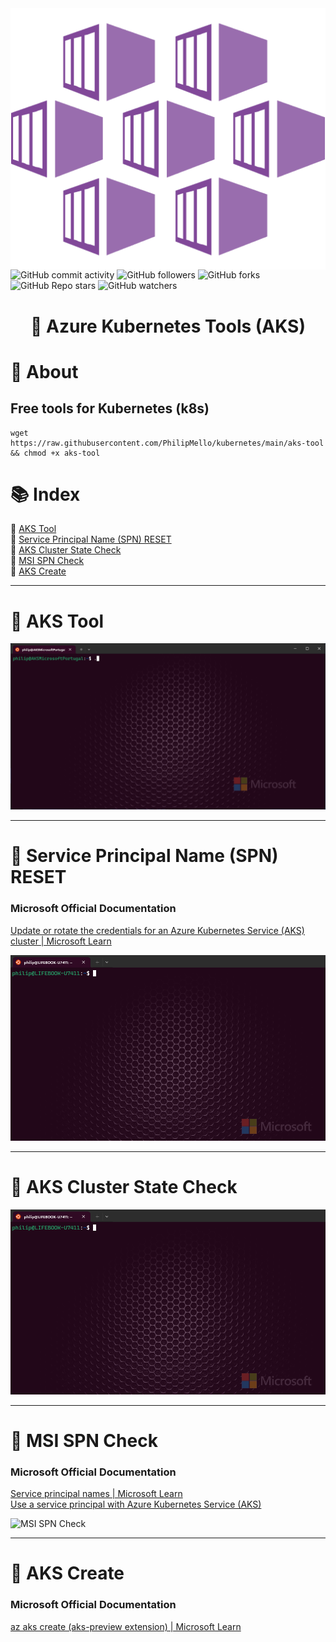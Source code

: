 <img src="assets/images/aks-azure-kubernetes-services.webp" align="right">

![GitHub commit activity](https://img.shields.io/github/commit-activity/t/philipmello/kubernetes?style=for-the-badge&logo=github&logoSize=auto&labelColor=%238000ff&color=%23bf00ff)
![GitHub followers](https://img.shields.io/github/followers/philipmello?style=for-the-badge&labelColor=%2300bfff&color=%23bf00ff)
![GitHub forks](https://img.shields.io/github/forks/philipmello/kubernetes?style=for-the-badge&labelColor=%2300bfff&color=%23bf00ff)
![GitHub Repo stars](https://img.shields.io/github/stars/philipmello/kubernetes?style=for-the-badge&labelColor=%23bf00ff)
![GitHub watchers](https://img.shields.io/github/watchers/philipmello/kubernetes?style=for-the-badge&labelColor=%23bf00ff&link=https%3A%2F%2Fgithub.com%2FPhilipMello%2Fkubernetes%2Fwatchers)


# <p align="center">🔧 Azure Kubernetes Tools (AKS)</p>

# 📝 About
## Free tools for Kubernetes (k8s)

```
wget https://raw.githubusercontent.com/PhilipMello/kubernetes/main/aks-tool && chmod +x aks-tool
```

# 📚 Index
🔖 [AKS Tool](#-aks-tool)<br>
🔖 [Service Principal Name (SPN) RESET](#-service-principal-name-spn-reset)<br>
🔖 [AKS Cluster State Check](#-aks-cluster-state-check)<br>
🔖 [MSI SPN Check](#-msi-spn-check)<br>
🔖 [AKS Create](#-aks-create)<br>

---
# 🔧 AKS Tool

![AKS Tool](assets/images/aks-tool.gif)

---

# 🔧 Service Principal Name (SPN) RESET

### Microsoft Official Documentation
[Update or rotate the credentials for an Azure Kubernetes Service (AKS) cluster | Microsoft Learn](https://learn.microsoft.com/en-us/azure/aks/update-credentials#update-or-create-a-new-service-principal-for-your-aks-cluster "Update or rotate the credentials for an Azure Kubernetes Service (AKS) cluster | Microsoft Learn")

![SPN Reset](assets/images/spn-reset.gif)

---
# 🔧 AKS Cluster State Check

![State Check](assets/images/state-check.gif)

---
# 🔧 MSI SPN Check

### Microsoft Official Documentation
[Service principal names | Microsoft Learn](https://learn.microsoft.com/en-us/windows/win32/ad/service-principal-names "Service principal names | Microsoft Learn")<br>
[Use a service principal with Azure Kubernetes Service (AKS)](https://learn.microsoft.com/en-us/azure/aks/kubernetes-service-principal?tabs=azure-cli "Use a service principal with Azure Kubernetes Service (AKS) | Microsoft Learn")<br>

![MSI SPN Check](assets/images/msi-spn-check.gif)

---
# 🔧 AKS Create

### Microsoft Official Documentation
[az aks create (aks-preview extension) | Microsoft Learn](https://learn.microsoft.com/en-us/cli/azure/aks?view=azure-cli-latest#az-aks-create "az aks create (aks-preview extension)")


